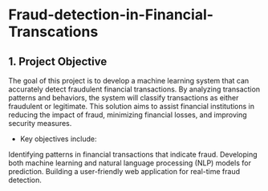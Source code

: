# Fraud-detection-in-Financial-Transcations

## 1. Project Objective
The goal of this project is to develop a machine learning system that can accurately detect fraudulent financial transactions. By analyzing transaction patterns and behaviors, the system will classify transactions as either fraudulent or legitimate. This solution aims to assist financial institutions in reducing the impact of fraud, minimizing financial losses, and improving security measures.

- Key objectives include:

Identifying patterns in financial transactions that indicate fraud.
Developing both machine learning and natural language processing (NLP) models for prediction.
Building a user-friendly web application for real-time fraud detection.
